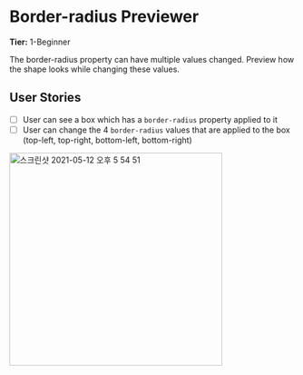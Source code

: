 # Border-radius Previewer

**Tier:** 1-Beginner

The border-radius property can have multiple values changed. Preview how the shape looks while changing these values.

## User Stories

-   [ ] User can see a box which has a `border-radius` property applied to it
-   [ ] User can change the 4 `border-radius` values that are applied to the box (top-left, top-right, bottom-left, bottom-right)

<img width="375" alt="스크린샷 2021-05-12 오후 5 54 51" src="https://user-images.githubusercontent.com/69520548/118462852-1435fa00-b73a-11eb-86a8-66c0f508c356.png">

